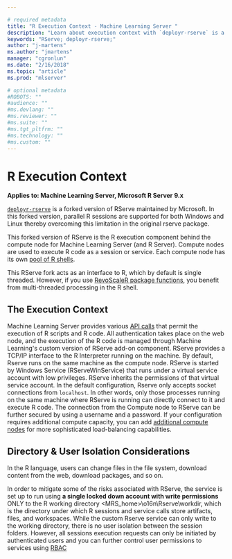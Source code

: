 ```yaml
---

# required metadata
title: "R Execution Context - Machine Learning Server "
description: "Learn about execution context with `deployr-rserve` is a forked version of RServe maintained by Microsoft. This tool is used when operationalizing analytics with Machine Learning Server"
keywords: "RServe; deployr-rserve;"
author: "j-martens"
ms.author: "jmartens"
manager: "cgronlun"
ms.date: "2/16/2018"
ms.topic: "article"
ms.prod: "mlserver"

# optional metadata
#ROBOTS: ""
#audience: ""
#ms.devlang: ""
#ms.reviewer: ""
#ms.suite: ""
#ms.tgt_pltfrm: ""
#ms.technology: ""
#ms.custom: ""
---
```


# R Execution Context

**Applies to: Machine Learning Server, Microsoft R Server 9.x**

[`deployr-rserve`](https://github.com/Microsoft/deployr-rserve) is a forked version of RServe maintained by Microsoft. In this forked version, parallel R sessions are supported for both Windows and Linux thereby overcoming this limitation in the original rserve package.

This forked version of RServe is the R execution component behind the compute node for Machine Learning Server (and R Server). Compute nodes are used to execute R code as a session or service. Each compute node has its own [pool of R shells](configure-evaluate-capacity.md#pool).

This RServe fork acts as an interface to R, which by default is single threaded. However, if you use [RevoScaleR package functions](https://docs.microsoft.com/en-us/machine-learning-server/r-reference/revoscaler/revoscaler#functions-by-category), you benefit from multi-threaded processing in the R shell.

## The Execution Context

Machine Learning Server provides various [API calls](concept-api.md) that permit the execution of R scripts and R code. All authentication takes place on the web node, and the execution of the R code is managed through Machine Learning's custom version of RServe add-on component. RServe provides a TCP/IP interface to the R Interpreter running on the machine. By default, Rserve runs on the same machine as the compute node. RServe is started by Windows Service (RServeWinService) that runs under a virtual service account with low privileges. RServe inherits the permissions of that virtual service account. In the default configuration, Rserve only accepts socket connections from `localhost`. In other words, only those processes running on the same machine where RServe is running can directly connect to it and execute R code. The connection from the Compute node to RServe can be further secured by using a username and a password. If your configuration requires additional compute capacity, you can add [additional compute nodes](../operationalize/configure-machine-learning-server-enterprise.md) for more sophisticated load-balancing capabilities.

<a name="isolation"></a>	
	
## Directory & User Isolation Considerations

In the R language, users can change files in the file system, download content from the web, download packages, and so on.	

In order to mitigate some of the risks associated with RServe, the service is set up to run using **a single locked down account with write permissions** ONLY to the R working directory <MRS_home>\o16n\Rserve\workdir, which is the directory under which R sessions and service calls store artifacts, files, and workspaces. While the custom Rserve service can only write to the working directory, there is no user isolation between the session folders. However, all sessions execution requests can only be initiated by authenticated users and you can further control user permissions to services using [RBAC](https://docs.microsoft.com/en-us/machine-learning-server/operationalize/configure-roles)
